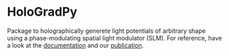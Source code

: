 # HoloGradPy
Package to holographically generete light potentials of arbitrary shape using a phase-modulating spatial light modulator (SLM). For reference, have a look at the [documentation](https://hologradpy.readthedocs.io/en/latest/) and our [publication](https://doi.org/10.1038/s41598-023-30296-6).
